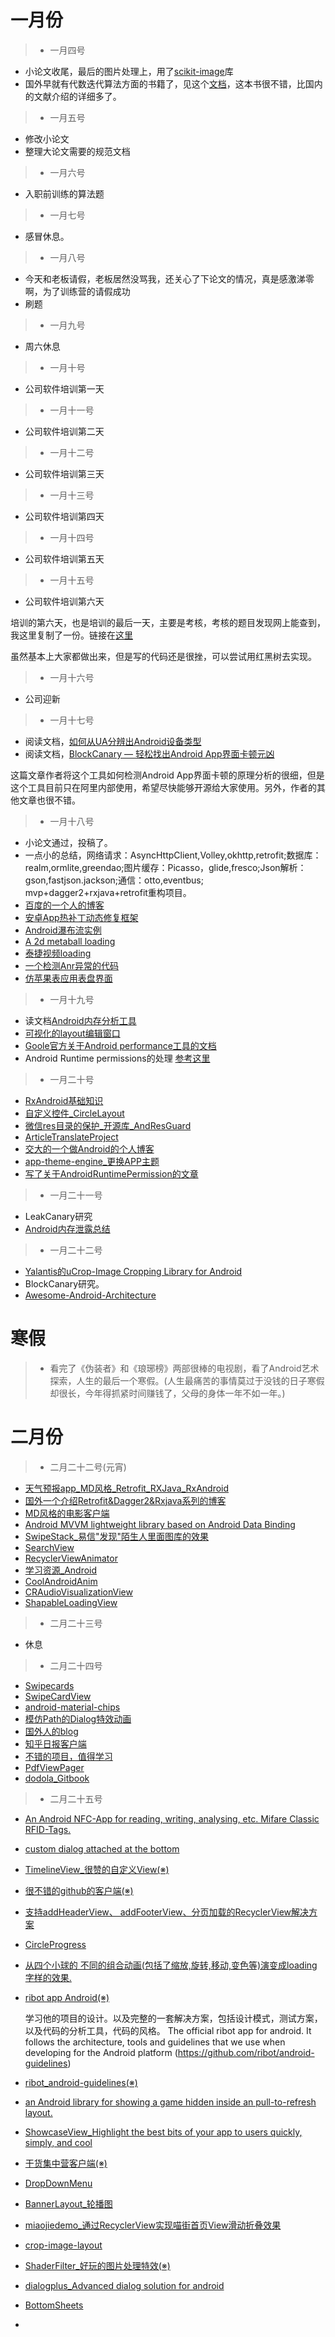 # 一月份

> * 一月四号

* 小论文收尾，最后的图片处理上，用了[scikit-image](http://scikit-image.org/)库
* 国外早就有代数迭代算法方面的书籍了，见这个[文档](http://www.slaney.org/pct/pct-toc.html)，这本书很不错，比国内的文献介绍的详细多了。

> * 一月五号

* 修改小论文
* 整理大论文需要的规范文档



> * 一月六号

* 入职前训练的算法题

> * 一月七号

* 感冒休息。

> * 一月八号

* 今天和老板请假，老板居然没骂我，还关心了下论文的情况，真是感激涕零啊，为了训练营的请假成功
* 刷题

> * 一月九号

* 周六休息

> * 一月十号

* 公司软件培训第一天

> * 一月十一号

* 公司软件培训第二天

> * 一月十二号

* 公司软件培训第三天


> * 一月十三号

* 公司软件培训第四天

> * 一月十四号

* 公司软件培训第五天

> * 一月十五号

* 公司软件培训第六天

培训的第六天，也是培训的最后一天，主要是考核，考核的题目发现网上能查到，我这里复制了一份。链接在[这里](https://github.com/leerduo/Exam_C_IsFileLinked/blob/master/README.md)

虽然基本上大家都做出来，但是写的代码还是很挫，可以尝试用红黑树去实现。

> * 一月十六号

* 公司迎新

> * 一月十七号

* 阅读文档，[如何从UA分辨出Android设备类型](http://droidyue.com/blog/2014/08/05/detect-android-device-type-by-sniffing-user-agent/)
* 阅读文档，[BlockCanary — 轻松找出Android App界面卡顿元凶 ](http://blog.zhaiyifan.cn/2016/01/16/BlockCanaryTransparentPerformanceMonitor/)

这篇文章作者将这个工具如何检测Android App界面卡顿的原理分析的很细，但是这个工具目前只在阿里内部使用，希望尽快能够开源给大家使用。另外，作者的其他文章也很不错。

> * 一月十八号

* 小论文通过，投稿了。
* 一点小的总结，网络请求：AsyncHttpClient,Volley,okhttp,retrofit;数据库：realm,ormlite,greendao;图片缓存：Picasso，glide,fresco;Json解析：gson,fastjson.jackson;通信：otto,eventbus;  mvp+dagger2+rxjava+retrofit重构项目。
* [百度的一个人的博客](http://dodola.github.io/)
* [安卓App热补丁动态修复框架](https://github.com/dodola/HotFix)
* [Android瀑布流实例](https://github.com/dodola/android_waterfall)
* [A 2d metaball loading](https://github.com/dodola/MetaballLoading)
* [泰捷视频loading](https://github.com/dodola/TogicLoading)
* [一个检测Anr异常的代码](https://github.com/leerduo/AnrWatcher/blob/master/README.md)
* [仿苹果表应用表盘界面](https://github.com/dodola/BubbleCloudView)

> * 一月十九号

* 读文档[Android内存分析工具 ](http://blog.csdn.net/xu_fu/article/details/45678373)
* [可视化的layout编辑窗口](http://labs.udacity.com/android-visualizer/#/android/sandbox)
* [Goole官方关于Android performance工具的文档](https://docs.google.com/document/d/1EKVq2FzcLVJFbwUtaC3QRddSwtzs0BSKZahkQyeGyHo/pub?embedded=true)
* Android Runtime permissions的处理  [参考这里](https://blog.stylingandroid.com/permissions-part-3/)

> * 一月二十号

* [RxAndroid基础知识](https://github.com/SpikeKing/TestDetailRxAndroid)
* [自定义控件_CircleLayout](https://github.com/francoiscampbell/CircleLayout)
* [微信res目录的保护_开源库_AndResGuard](https://github.com/leerduo/AndResGuard)
* [ArticleTranslateProject](weeklyandroid翻译)
* [交大的一个做Android的个人博客](http://wingjay.com/archives/)
* [app-theme-engine_更换APP主题](https://github.com/afollestad/app-theme-engine)
* [写了关于AndroidRuntimePermission的文章](https://github.com/leerduo/PermissionsDemo/blob/master/README.md)

> * 一月二十一号

* LeakCanary研究
* [Android内存泄露总结](http://yq.aliyun.com/articles/3009)

> * 一月二十二号

* [Yalantis的uCrop-Image Cropping Library for Android](https://github.com/Yalantis/uCrop)
* BlockCanary研究。
* [Awesome-Android-Architecture](https://github.com/Juude/Awesome-Android-Architecture)


# 寒假

> * 看完了《伪装者》和《琅琊榜》两部很棒的电视剧，看了Android艺术探索，人生的最后一个寒假。(人生最痛苦的事情莫过于没钱的日子寒假却很长，今年得抓紧时间赚钱了，父母的身体一年不如一年。)


# 二月份

> * 二月二十二号(元宵)

* [天气预报app_MD风格_Retrofit_RXJava_RxAndroid](https://github.com/xcc3641/SeeWeather)
* [国外一个介绍Retrofit&Dagger2&Rxjava系列的博客](http://saulmm.github.io/)
* [MD风格的电影客户端](https://github.com/saulmm/Material-Movies)
* [Android MVVM lightweight library based on Android Data Binding](https://github.com/fabioCollini/mv2m)
* [SwipeStack_易信"发现"陌生人里面图库的效果](https://github.com/flschweiger/SwipeStack)
* [SearchView](https://github.com/lapism/SearchView)
* [RecyclerViewAnimator](https://github.com/dkmeteor/RecyclerViewAnimator)
* [学习资源_Android](https://github.com/Freelander/Android_Data)
* [CoolAndroidAnim](https://github.com/TomWithJerry/CoolAndroidAnim)
* [CRAudioVisualizationView](https://github.com/Cleveroad/CRAudioVisualizationView)
* [ShapableLoadingView](https://github.com/chaossss/ShapableLoadingView)

> * 二月二十三号

* 休息

> * 二月二十四号

* [Swipecards](https://github.com/Diolor/Swipecards)
* [SwipeCardView](https://github.com/xiepeijie/SwipeCardView)
* [android-material-chips](https://github.com/DoodleScheduling/android-material-chips)
* [模仿Path的Dialog特效动画](https://github.com/xfmax/BaseDialog)
* [国外人的blog](http://blog.robinchutaux.com/)
* [知乎日报客户端](https://github.com/cundong/ZhihuPaper)
* [不错的项目，值得学习](https://github.com/byoutline/kickmaterial)
* [PdfViewPager](https://github.com/voghDev/PdfViewPager)
* [dodola_Gitbook](https://github.com/dodola/Gitbook)

> * 二月二十五号

* [An Android NFC-App for reading, writing, analysing, etc. Mifare Classic RFID-Tags.](https://github.com/ikarus23/MifareClassicTool)
* [custom dialog attached at the bottom](https://github.com/rebus007/BottomDialog)
* [TimelineView_很赞的自定义View(※)](https://github.com/alorma/TimelineView)
* [很不错的github的客户端(※)](https://github.com/gitskarios/Gitskarios)
* [支持addHeaderView、 addFooterView、分页加载的RecyclerView解决方案](https://github.com/cundong/HeaderAndFooterRecyclerView)
* [CircleProgress](https://github.com/Fichardu/CircleProgress)
* [从四个小球的 不同的组合动画(包括了缩放,旋转,移动,变色等)演变成loading字样的效果.](https://github.com/TomWithJerry/CoolAndroidAnim)
* [ribot app Android(※)](https://github.com/ribot/ribot-app-android)

  学习他的项目的设计。以及完整的一套解决方案，包括设计模式，测试方案，以及代码的分析工具，代码的风格。
  The official ribot app for android. It follows the architecture, tools and guidelines that we use when developing for the Android   platform (https://github.com/ribot/android-guidelines)
  
* [ribot_android-guidelines(※)](https://github.com/ribot/android-guidelines)
* [an Android library for showing a game hidden inside an pull-to-refresh layout.](https://github.com/FauDroids/Bored-Rudolf)
* [ShowcaseView_Highlight the best bits of your app to users quickly, simply, and cool](https://github.com/amlcurran/ShowcaseView)
* [干货集中营客户端(※)](https://github.com/dongjunkun/GanK)
* [DropDownMenu](https://github.com/dongjunkun/DropDownMenu)
* [BannerLayout_轮播图](https://github.com/dongjunkun/BannerLayout)
* [miaojiedemo_通过RecyclerView实现喵街首页View滑动折叠效果](https://github.com/dongjunkun/miaojiedemo)
* [crop-image-layout](https://github.com/yulu/crop-image-layout)
* [ShaderFilter_好玩的图片处理特效(※)](https://github.com/yulu/ShaderFilter)
* [dialogplus_Advanced dialog solution for android](https://github.com/orhanobut/dialogplus)
* [BottomSheets](https://github.com/android-cjj/BottomSheets)
* 
